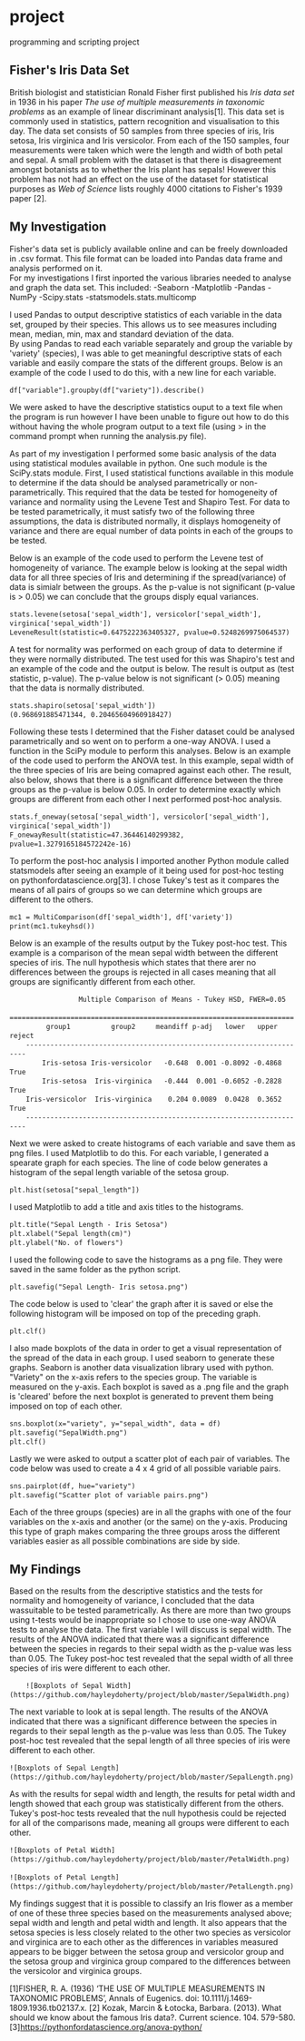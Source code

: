 # project
programming and scripting project

## Fisher's Iris Data Set

British biologist and statistician Ronald Fisher first published his *Iris data set* in 1936 in his paper *The use of multiple measurements in taxonomic problems* as an example of linear discriminant analysis[1].  This data set is commonly used in statistics, pattern recognition and visualisation to this day.  The data set consists of 50 samples from three species of iris, Iris setosa, Iris virginica and Iris versicolor. From each of the 150 samples, four measurements were taken which were the length and width of both petal and sepal. A small problem with the dataset is that there is disagreement amongst botanists as to whether the Iris plant has sepals! However this problem has not had an effect on the use of the dataset for statistical purposes as *Web of Science* lists roughly 4000 citations to Fisher's 1939 paper [2]. 


## My Investigation

Fisher's data set is publicly available online and can be freely downloaded in .csv format.  This file format can be loaded into Pandas data frame and analysis performed on it.  
For my investigations I first inported the various libraries needed to analyse and graph the data set.  This included:
	-Seaborn
	-Matplotlib
	-Pandas
	-NumPy
	-Scipy.stats
	-statsmodels.stats.multicomp
	
I used Pandas to output descriptive statistics of each variable in the data set, grouped by their species.  This allows us to see measures including mean, median, min, max and standard deviation of the data.  
By using Pandas to read each variable separately and group the variable by 'variety' (species), I was able to get meaningful descriptive stats of each variable and easily compare the stats of the different groups.  Below is an example of the code I used to do this, with a new line for each variable.
	
	df["variable"].groupby(df["variety"]).describe()

We were asked to have the descriptive statistics ouput to a text file when the program is run however I have been unable to figure out how to do this without having the whole program output to a text file (using > in the command prompt when running the analysis.py file).

As part of my investigation I performed some basic analysis of the data using statistical modules available in python.  One such module is the SciPy.stats module.  First, I used statistical functions available in this module to determine if the data should be analysed parametrically or non-parametrically.  This required that the data be tested for homogeneity of variance and normality using the Levene Test and Shapiro Test.  For data to be tested parametrically, it must satisfy two of the following three assumptions, the data is distributed normally, it displays homogeneity of variance and there are equal number of data points in each of the groups to be tested.

Below is an example of the code used to perform the Levene test of homogeneity of variance.  The example below is looking at the sepal width data for all three species of Iris and determining if the spread(variance) of data is simialr between the groups.  As the p-value is not significant (p-value is > 0.05) we can conclude that the groups disply equal variances.

	stats.levene(setosa['sepal_width'], versicolor['sepal_width'], virginica['sepal_width'])
	LeveneResult(statistic=0.6475222363405327, pvalue=0.5248269975064537)

A test for normality was performed on each group of data to determine if they were normally distributed.  The test used for this was Shapiro's test and an example of the code and the output is below.  The result is output as (test statistic, p-value).  The p-value below is not significant (> 0.05) meaning that the data is normally distributed. 
	
	stats.shapiro(setosa['sepal_width'])
	(0.968691885471344, 0.20465604960918427)

Following these tests I determined that the Fisher dataset could be analysed parametrically and so went on to perform a one-way ANOVA.  I used a function in the SciPy module to perform this analyses.  Below is an example of the code used to perform the ANOVA test.  In this example, sepal width of the three species of Iris are being comapred against each other.  The result, also below, shows that there is a significant difference between the three groups as the p-value is below 0.05.  In order to determine exactly which groups are different from each other I next performed post-hoc analysis.

	stats.f_oneway(setosa['sepal_width'], versicolor['sepal_width'], virginica['sepal_width'])
	F_onewayResult(statistic=47.36446140299382, pvalue=1.3279165184572242e-16)
	
To perform the post-hoc analysis I imported another Python module called statsmodels after seeing an example of it being used for post-hoc testing on pythonfordatascience.org[3].  I chose Tukey's test as it compares the means of all pairs of groups so we can determine which groups are different to the others.  
	
	mc1 = MultiComparison(df['sepal_width'], df['variety'])
	print(mc1.tukeyhsd())

Below is an example of the results output by the Tukey post-hoc test.  This example is a comparison of the mean sepal width between the different species of iris.  The null hypothesis which states that there arer no differences between the groups is rejected in all cases meaning that all groups are significantly different from each other.

					 Multiple Comparison of Means - Tukey HSD, FWER=0.05          
		======================================================================
			 group1          group2     meandiff p-adj   lower   upper  reject
		----------------------------------------------------------------------
			Iris-setosa Iris-versicolor   -0.648  0.001 -0.8092 -0.4868   True
			Iris-setosa  Iris-virginica   -0.444  0.001 -0.6052 -0.2828   True
		Iris-versicolor  Iris-virginica    0.204 0.0089  0.0428  0.3652   True
		----------------------------------------------------------------------


Next we were asked to create histograms of each variable and save them as png files.  I used Matplotlib to do this.  For each variable, I generated a spearate graph for each  species.  The line of code below generates a histogram of the sepal length variable of the setosa group.

	plt.hist(setosa["sepal_length"])

I used Matplotlib to add a title and axis titles to the histograms.

	plt.title("Sepal Length - Iris Setosa")
	plt.xlabel("Sepal length(cm)")
	plt.ylabel("No. of flowers")

I used the following code to save the histograms as a png file.  They were saved in the same folder as the python script.

	plt.savefig("Sepal Length- Iris setosa.png")

The code below is used to 'clear' the graph after it is saved or else the following histogram will be imposed on top of the preceding graph.

	plt.clf()

I also made boxplots of the data in order to get a visual representation of the spread of the data in each group.  I used seaborn to generate these graphs.  Seaborn is another data visualization library used with python.  "Variety" on the x-axis refers to the species group.  The variable is measured on the y-axis.  Each boxplot is saved as a .png file and the graph is 'cleared' before the next boxplot is generated to prevent them being imposed on top of each other.

	sns.boxplot(x="variety", y="sepal_width", data = df)
	plt.savefig("SepalWidth.png")
	plt.clf()

Lastly we were asked to output a scatter plot of each pair of variables.  The code below was used to create a 4 x 4 grid of all possible variable pairs.  
	
	sns.pairplot(df, hue="variety")
	plt.savefig("Scatter plot of variable pairs.png")
	
Each of the three groups (species) are in all the graphs with one of the four variables on the x-axis and another (or the same) on the y-axis.  Producing this type of graph makes comparing the three groups aross the different variables easier as all possible combinations are side by side.


## My Findings
Based on the results from the descriptive statistics and the tests for normality and homogeneity of variance, I concluded that the data wassuitable to be tested parametrically.  As there are more than two groups using t-tests would be inappropriate so I chose to use one-way ANOVA tests to analyse the data.  The first variable I will discuss is sepal width.  The results of the ANOVA indicated that there was a significant difference between the species in regards to their sepal width as the p-value was less than 0.05.  The Tukey post-hoc test revealed that the sepal width of all three species of iris were different to each other.  

		![Boxplots of Sepal Width](https://github.com/hayleydoherty/project/blob/master/SepalWidth.png)
		
The next variable to look at is sepal length.  The results of the ANOVA indicated that there was a significant difference between the species in regards to their sepal length as the p-value was less than 0.05.  The Tukey post-hoc test revealed that the sepal length of all three species of iris were different to each other.  		

	![Boxplots of Sepal Length](https://github.com/hayleydoherty/project/blob/master/SepalLength.png)

As with the results for sepal width and length, the results for petal width and length showed that each group was statistically different from the others.  Tukey's post-hoc tests revealed that the null hypothesis could be rejected for all of the comparisons made, meaning all groups were different to each other.

	![Boxplots of Petal Width](https://github.com/hayleydoherty/project/blob/master/PetalWidth.png)

	![Boxplots of Petal Length](https://github.com/hayleydoherty/project/blob/master/PetalLength.png)


My findings suggest that it is possible to classify an Iris flower as a member of one of these three species based on the measurements analysed above; sepal width and length and petal width and length.  It also appears that the setosa species is less closely related to the other two species as versicolor and virginica are to each other as the differences in variables measured appears to be bigger between the setosa group and versicolor group and the setosa group and virginica group compared to the differences between the versicolor and virginica groups.







[1]FISHER, R. A. (1936) ‘THE USE OF MULTIPLE MEASUREMENTS IN TAXONOMIC PROBLEMS’, Annals of Eugenics. doi: 10.1111/j.1469-1809.1936.tb02137.x.
[2] Kozak, Marcin & Łotocka, Barbara. (2013). What should we know about the famous Iris data?. Current science. 104. 579-580. 
[3]https://pythonfordatascience.org/anova-python/